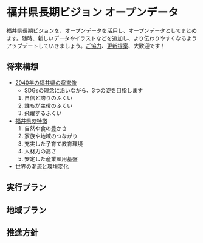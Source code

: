 # 福井県長期ビジョン オープンデータ
[福井県長期ビジョン](https://www.pref.fukui.lg.jp/doc/seiki/vision2019/top.html)を、オープンデータを活用し、オープンデータとしてまとめます。随時、新しいデータやイラストなどを追加し、より伝わりやすくなるようアップデートしていきましょう。[ご協力](https://github.com/code4fukui/vision/issues)、[更新提案](https://github.com/code4fukui/vision/pulls)、大歓迎です！

## 将来構想
- [2040年の福井県の将来像](2040年の福井県の将来像.md)
  - SDGsの理念に沿いながら、3つの姿を目指します
  1. 自信と誇りのふくい
  2. 誰もが主役のふくい
  3. 飛躍するふくい
- [福井県の特徴](福井県の特徴.md)
  1. 自然や食の豊かさ
  2. 家族や地域のつながり
  3. 充実した子育て教育環境
  4. 人材力の高さ
  5. 安定した産業雇用基盤
- 世界の潮流と環境変化

## 実行プラン
## 地域プラン
## 推進方針
